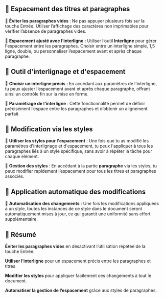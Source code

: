 ## **📌 Espacement des titres et paragraphes**

🔹 **Éviter les paragraphes vides** : Ne pas appuyer plusieurs fois sur la touche Entrée. Utiliser l’affichage des caractères non imprimables pour vérifier l’absence de paragraphes vides.

🔹 **Espacement ajusté avec l’interligne** : Utiliser l’outil **Interligne** pour gérer l'espacement entre les paragraphes. Choisir entre un interligne simple, 1,5 ligne, double, ou personnaliser l’espacement avant et après chaque paragraphe.



## **📌 Outil d'interlignage et d'espacement**

🔹 **Choisir un interligne précis** : En accédant aux paramètres de l'interligne, tu peux ajuster l’espacement avant et après chaque paragraphe, offrant ainsi un contrôle fin sur la mise en forme.

🔹 **Paramétrage de l'interligne** : Cette fonctionnalité permet de définir précisément l’espace entre les paragraphes et d’obtenir un alignement parfait.



## **📌 Modification via les styles**

🔹 **Utiliser les styles pour l'espacement** : Une fois que tu as modifié les paramètres d'interlignage et d'espacement, tu peux l'appliquer à tous les paragraphes liés à un style spécifique, sans avoir à répéter la tâche pour chaque élément.

🔹 **Gestion des styles** : En accédant à la partie **paragraphe** via les styles, tu peux modifier rapidement l’espacement pour tous les titres et paragraphes associés.



## **📌 Application automatique des modifications**

🔹 **Automatisation des changements** : Une fois les modifications appliquées à un style, toutes les instances de ce style dans le document seront automatiquement mises à jour, ce qui garantit une uniformité sans effort supplémentaire.



## **📌 Résumé**

**Éviter les paragraphes vides** en désactivant l’utilisation répétée de la touche Entrée.

**Utiliser l’interligne** pour un espacement précis entre les paragraphes et titres.

**Modifier les styles** pour appliquer facilement ces changements à tout le document.

**Automatiser la gestion de l’espacement** grâce aux styles de paragraphes.
